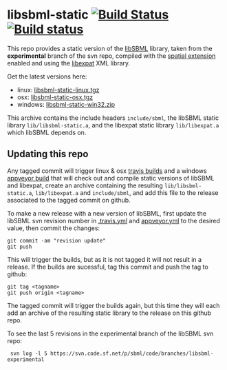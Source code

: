 # libsbml-static [![Build Status](https://travis-ci.org/lkeegan/libsbml-static.svg?branch=master)](https://travis-ci.org/lkeegan/libsbml-static) [![Build status](https://ci.appveyor.com/api/projects/status/tuw34pchfl4h37uf?svg=true)](https://ci.appveyor.com/project/lkeegan/libsbml-static)

This repo provides a static version of the [libSBML](http://sbml.org/SBML_Projects/libSBML) library, taken from the **experimental** branch of the svn repo, compiled with the [spatial extension](https://sourceforge.net/p/sbml/code/HEAD/tree/trunk/specifications/sbml-level-3/version-1/spatial/specification/spatial-v1-sbml-l3v1-rel0.93.pdf?format=raw) enabled and using the [libexpat](https://libexpat.github.io/) XML library.

Get the latest versions here:

  - linux: [libsbml-static-linux.tgz](https://github.com/lkeegan/libsbml-static/releases/latest/download/libsbml-static-linux.tgz)
  - osx: [libsbml-static-osx.tgz](https://github.com/lkeegan/libsbml-static/releases/latest/download/libsbml-static-osx.tgz)
  - windows: [libsbml-static-win32.zip](https://github.com/lkeegan/libsbml-static/releases/latest/download/libsbml-static-win32.zip)

This archive contains the include headers `include/sbml`, the libSBML static library `lib/libsbml-static.a`, and the libexpat static library `lib/libexpat.a` which libSBML depends on.

## Updating this repo
Any tagged commit will trigger linux & osx [travis builds](https://travis-ci.org/lkeegan/libsbml-static) and a windows [appveyor build](https://ci.appveyor.com/project/lkeegan/libsbml-static) that will check out and compile static versions of libSBML and libexpat, create an archive containing the resulting `lib/libsbml-static.a`, `lib/libexpat.a` and `include/sbml`, and add this file to the release associated to the tagged commit on github.

To make a new release with a new version of libSBML, first update the libSBML svn revision number in [.travis.yml](https://github.com/lkeegan/libsbml-static/blob/master/.travis.yml#L3) and [appveyor.yml](https://github.com/lkeegan/libsbml-static/blob/master/appveyor.yml#L2) to the desired value, then commit the changes:
```
git commit -am "revision update"
git push
```
This will trigger the builds, but as it is not tagged it will not result in a release. If the builds are sucessful, tag this commit and push the tag to github:
```
git tag <tagname>
git push origin <tagname>
```
The tagged commit will trigger the builds again, but this time they will each add an archive of the resulting static library to the <tagname> release on this github repo.

To see the last 5 revisions in the experimental branch of the libSBML svn repo:
```
 svn log -l 5 https://svn.code.sf.net/p/sbml/code/branches/libsbml-experimental
```
